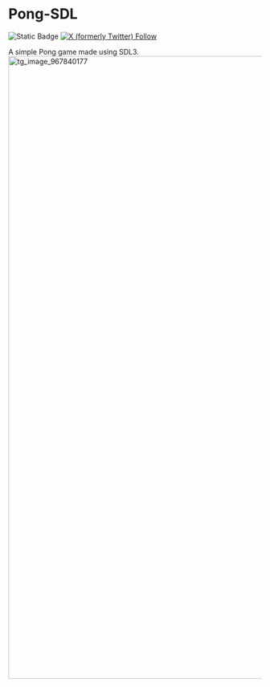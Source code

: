 # Pong-SDL

![Static Badge](https://img.shields.io/badge/Made%20in-C%2B%2B-purple)
[![X (formerly Twitter) Follow](https://img.shields.io/twitter/follow/RivelBop)](https://x.com/RivelBop)

A simple Pong game made using SDL3.
<img width="1504" height="1240" alt="tg_image_967840177" src="https://github.com/user-attachments/assets/da672338-2901-431a-8d0e-7e2b3e066fc1" />
